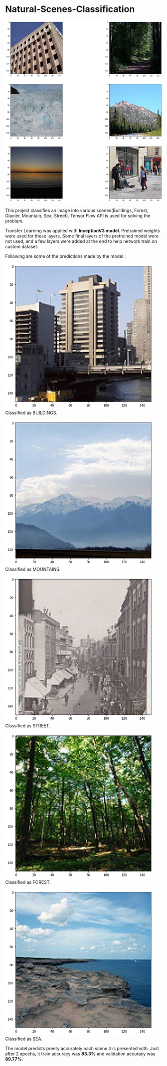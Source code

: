 # Natural-Scenes-Classification

![alt text](https://github.com/mohit138/Natural-Scenes-Classification/blob/master/images/train_2.png?raw=true)

This project classifies an image into various scenes(Buildings, Forest, Glacier, Mountain, Sea, Street). Tensor Flow API is used for solving the problem. 

Transfer Learning was applied with **InceptionV3 model**. Pretrained weights were used for these layers. 
Some final layers of the pretrained model were not used, and a few layers were added at the end to help network train on custom dataset.


Following are some of the predictions made by the model : 

![alt text](https://github.com/mohit138/Natural-Scenes-Classification/blob/master/images/building_class.png?raw=true) 
Classified as BUILDINGS.

![alt text](https://github.com/mohit138/Natural-Scenes-Classification/blob/master/images/mountain_class.png?raw=true) 
Classified as MOUNTAINS.

![alt text](https://github.com/mohit138/Natural-Scenes-Classification/blob/master/images/street_class.png?raw=true) 
Classified as STREET.

![alt text](https://github.com/mohit138/Natural-Scenes-Classification/blob/master/images/forest_class.png?raw=true) 
Classified as FOREST.

![alt text](https://github.com/mohit138/Natural-Scenes-Classification/blob/master/images/sea_class.png?raw=true) 
Classified as SEA.

The model predicts preety accurately each scene it is presented with. Just after 2 epochs, it train accuracy was **83.3%** and validation accuracy was **89.77%**. 
